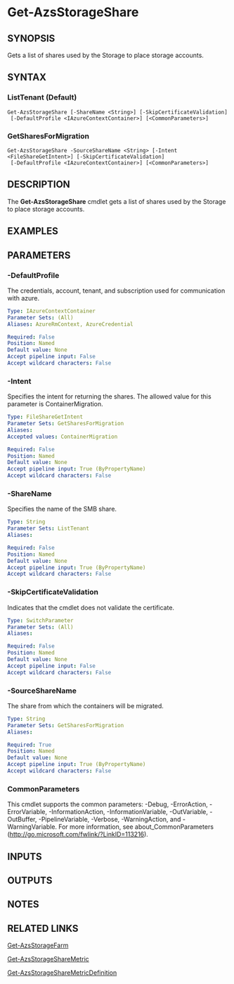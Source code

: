 ﻿---
external help file: Microsoft.AzureStack.AzureConsistentStorage.Commands.dll-Help.xml
Module Name: AzureRM.AzureStackStorage
online version: 
schema: 2.0.0
---

# Get-AzsStorageShare

## SYNOPSIS
Gets a list of shares used by the Storage to place storage accounts.

## SYNTAX

### ListTenant (Default)
```
Get-AzsStorageShare [-ShareName <String>] [-SkipCertificateValidation]
 [-DefaultProfile <IAzureContextContainer>] [<CommonParameters>]
```

### GetSharesForMigration
```
Get-AzsStorageShare -SourceShareName <String> [-Intent <FileShareGetIntent>] [-SkipCertificateValidation]
 [-DefaultProfile <IAzureContextContainer>] [<CommonParameters>]
```

## DESCRIPTION
The **Get-AzsStorageShare** cmdlet gets a list of shares used by the Storage to place storage accounts.

## EXAMPLES

## PARAMETERS

### -DefaultProfile
The credentials, account, tenant, and subscription used for communication with azure.

```yaml
Type: IAzureContextContainer
Parameter Sets: (All)
Aliases: AzureRmContext, AzureCredential

Required: False
Position: Named
Default value: None
Accept pipeline input: False
Accept wildcard characters: False
```

### -Intent
Specifies the intent for returning the shares. The allowed value for this parameter is ContainerMigration.  

```yaml
Type: FileShareGetIntent
Parameter Sets: GetSharesForMigration
Aliases: 
Accepted values: ContainerMigration

Required: False
Position: Named
Default value: None
Accept pipeline input: True (ByPropertyName)
Accept wildcard characters: False
```

### -ShareName
Specifies the name of the SMB share.

```yaml
Type: String
Parameter Sets: ListTenant
Aliases: 

Required: False
Position: Named
Default value: None
Accept pipeline input: True (ByPropertyName)
Accept wildcard characters: False
```

### -SkipCertificateValidation
Indicates that the cmdlet does not validate the certificate.

```yaml
Type: SwitchParameter
Parameter Sets: (All)
Aliases: 

Required: False
Position: Named
Default value: None
Accept pipeline input: False
Accept wildcard characters: False
```

### -SourceShareName
The share from which the containers will be migrated.

```yaml
Type: String
Parameter Sets: GetSharesForMigration
Aliases: 

Required: True
Position: Named
Default value: None
Accept pipeline input: True (ByPropertyName)
Accept wildcard characters: False
```

### CommonParameters
This cmdlet supports the common parameters: -Debug, -ErrorAction, -ErrorVariable, -InformationAction, -InformationVariable, -OutVariable, -OutBuffer, -PipelineVariable, -Verbose, -WarningAction, and -WarningVariable. For more information, see about_CommonParameters (http://go.microsoft.com/fwlink/?LinkID=113216).

## INPUTS

## OUTPUTS

## NOTES

## RELATED LINKS

[Get-AzsStorageFarm](./Get-AzsStorageFarm.md)

[Get-AzsStorageShareMetric](./Get-AzsStorageShareMetric.md)

[Get-AzsStorageShareMetricDefinition](./Get-AzsStorageShareMetricDefinition.md)

